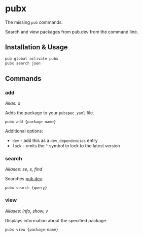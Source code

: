 # pubx

The missing `pub` commands.

Search and view packages from pub.dev from the command line.

## Installation & Usage

```sh
pub global activate pubx
pubx search json
```

## Commands

### add

*Alias: a*

Adds the package to your `pubspec.yaml` file.

`pubx add {package-name}`

Additional options:

* `dev` - add this as a `dev_dependencies` entry
* `lock` - omits the `^` symbol to lock to the latest version

### search

*Aliases: se, s, find*

Searches [pub.dev](https://pub.dev).

`pubx search {query}`

### view

*Aliases: info, show, v*

Displays information about the specified package.

`pubx view {package-name}`
